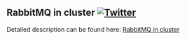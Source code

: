## RabbitMQ in cluster  [![Twitter](https://img.shields.io/twitter/follow/piotr_minkowski.svg?style=social&logo=twitter&label=Follow%20Me)](https://twitter.com/piotr_minkowski)

Detailed description can be found here: [RabbitMQ in cluster](https://piotrminkowski.com/2017/02/28/rabbitmq-in-cluster/) 
